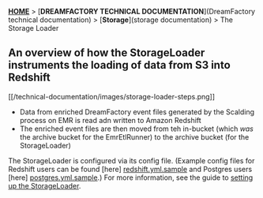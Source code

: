 [**HOME**](Home) > [**DREAMFACTORY TECHNICAL DOCUMENTATION**](DreamFactory technical documentation) > [**Storage**](storage documentation) > The Storage Loader

## An overview of how the StorageLoader instruments the loading of data from S3 into Redshift

[[/technical-documentation/images/storage-loader-steps.png]]

* Data from enriched DreamFactory event files generated by the Scalding process on EMR is read adn written to Amazon Redshift
* The enriched event files are then moved from teh in-bucket (which *was* the archive bucket for the EmrEtlRunner) to the archive bucket (for the StorageLoader)

The StorageLoader is configured via its config file. (Example config files for Redshift users can be found [here] [redshift.yml.sample] and Postgres users [here] [postgres.yml.sample].) For more information, see the guide to [setting up the StorageLoader][storage-loader-setup].

[config-file]: https://github.com/dreamfactorysoftware/dsp-core/blob/master/4-storage/storage-loader/config/config.yml.sample
[storage-loader-setup]: 1-Installing-the-StorageLoader
[postgres.yml.sample]: https://github.com/dreamfactorysoftware/dsp-core/blob/master/4-storage/storage-loader/config/postgres.yml.sample
[redshift.yml.sample]: https://github.com/dreamfactorysoftware/dsp-core/blob/master/4-storage/storage-loader/config/redshift.yml.sample